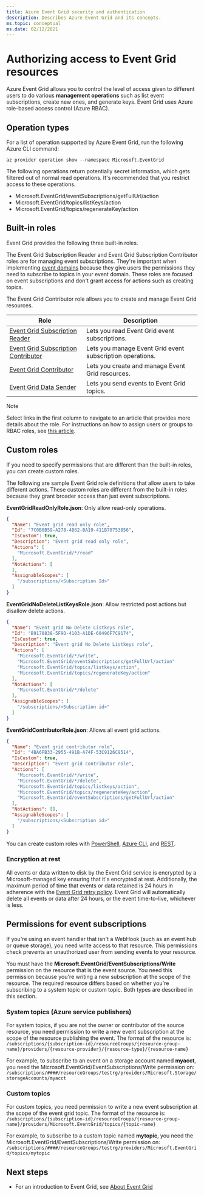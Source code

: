 ```yaml
---
title: Azure Event Grid security and authentication
description: Describes Azure Event Grid and its concepts.
ms.topic: conceptual
ms.date: 02/12/2021
---
```


# Authorizing access to Event Grid resources
Azure Event Grid allows you to control the level of access given to different users to do various **management operations** such as list event subscriptions, create new ones, and generate keys. Event Grid uses Azure role-based access control (Azure RBAC).

## Operation types
For a list of operation supported by Azure Event Grid, run the following Azure CLI command: 

```azurecli-interactive
az provider operation show --namespace Microsoft.EventGrid
```

The following operations return potentially secret information, which gets filtered out of normal read operations. It's recommended that you restrict access to these operations. 

* Microsoft.EventGrid/eventSubscriptions/getFullUrl/action
* Microsoft.EventGrid/topics/listKeys/action
* Microsoft.EventGrid/topics/regenerateKey/action


## Built-in roles
Event Grid provides the following three built-in roles. 

The Event Grid Subscription Reader and Event Grid Subscription Contributor roles are for managing event subscriptions. They're important when implementing [event domains](event-domains.md) because they give users the permissions they need to subscribe to topics in your event domain. These roles are focused on event subscriptions and don't grant access for actions such as creating topics.

The Event Grid Contributor role allows you to create and manage Event Grid resources. 


| Role | Description |
| ---- | ----------- | 
| [Event Grid Subscription Reader](../role-based-access-control/built-in-roles.md#eventgrid-eventsubscription-reader) | Lets you read Event Grid event subscriptions. |
| [Event Grid Subscription Contributor](../role-based-access-control/built-in-roles.md#eventgrid-eventsubscription-contributor) | Lets you manage Event Grid event subscription operations. |
| [Event Grid Contributor](../role-based-access-control/built-in-roles.md#eventgrid-contributor) | Lets you create and manage Event Grid resources. |
| [Event Grid Data Sender](../role-based-access-control/built-in-roles.md#eventgrid-data-sender) | Lets you send events to Event Grid topics. |


> [!NOTE]
> Select links in the first column to navigate to an article that provides more details about the role. For instructions on how to assign users or groups to RBAC roles, see [this article](../role-based-access-control/quickstart-assign-role-user-portal.md).


## Custom roles

If you need to specify permissions that are different than the built-in roles, you can create custom roles.

The following are sample Event Grid role definitions that allow users to take different actions. These custom roles are different from the built-in roles because they grant broader access than just event subscriptions.

**EventGridReadOnlyRole.json**: Only allow read-only operations.

```json
{
  "Name": "Event grid read only role",
  "Id": "7C0B6B59-A278-4B62-BA19-411B70753856",
  "IsCustom": true,
  "Description": "Event grid read only role",
  "Actions": [
    "Microsoft.EventGrid/*/read"
  ],
  "NotActions": [
  ],
  "AssignableScopes": [
    "/subscriptions/<Subscription Id>"
  ]
}
```

**EventGridNoDeleteListKeysRole.json**: Allow restricted post actions but disallow delete actions.

```json
{
  "Name": "Event grid No Delete Listkeys role",
  "Id": "B9170838-5F9D-4103-A1DE-60496F7C9174",
  "IsCustom": true,
  "Description": "Event grid No Delete Listkeys role",
  "Actions": [
    "Microsoft.EventGrid/*/write",
    "Microsoft.EventGrid/eventSubscriptions/getFullUrl/action"
    "Microsoft.EventGrid/topics/listkeys/action",
    "Microsoft.EventGrid/topics/regenerateKey/action"
  ],
  "NotActions": [
    "Microsoft.EventGrid/*/delete"
  ],
  "AssignableScopes": [
    "/subscriptions/<Subscription id>"
  ]
}
```

**EventGridContributorRole.json**: Allows all event grid actions.

```json
{
  "Name": "Event grid contributor role",
  "Id": "4BA6FB33-2955-491B-A74F-53C9126C9514",
  "IsCustom": true,
  "Description": "Event grid contributor role",
  "Actions": [
    "Microsoft.EventGrid/*/write",
    "Microsoft.EventGrid/*/delete",
    "Microsoft.EventGrid/topics/listkeys/action",
    "Microsoft.EventGrid/topics/regenerateKey/action",
    "Microsoft.EventGrid/eventSubscriptions/getFullUrl/action"
  ],
  "NotActions": [],
  "AssignableScopes": [
    "/subscriptions/<Subscription id>"
  ]
}
```

You can create custom roles with [PowerShell](../role-based-access-control/custom-roles-powershell.md), [Azure CLI](../role-based-access-control/custom-roles-cli.md), and [REST](../role-based-access-control/custom-roles-rest.md).



### Encryption at rest

All events or data written to disk by the Event Grid service is encrypted by a Microsoft-managed key ensuring that it's encrypted at rest. Additionally, the maximum period of time that events or data retained is 24 hours in adherence with the [Event Grid retry policy](delivery-and-retry.md). Event Grid will automatically delete all events or data after 24 hours, or the event time-to-live, whichever is less.

## Permissions for event subscriptions
If you're using an event handler that isn't a WebHook (such as an event hub or queue storage), you need write access to that resource. This permissions check prevents an unauthorized user from sending events to your resource.

You must have the **Microsoft.EventGrid/EventSubscriptions/Write** permission on the resource that is the event source. You need this permission because you're writing a new subscription at the scope of the resource. The required resource differs based on whether you're subscribing to a system topic or custom topic. Both types are described in this section.

### System topics (Azure service publishers)
For system topics, if you are not the owner or contributor of the source resource, you need permission to write a new event subscription at the scope of the resource publishing the event. The format of the resource is:
`/subscriptions/{subscription-id}/resourceGroups/{resource-group-name}/providers/{resource-provider}/{resource-type}/{resource-name}`

For example, to subscribe to an event on a storage account named **myacct**, you need the Microsoft.EventGrid/EventSubscriptions/Write permission on:
`/subscriptions/####/resourceGroups/testrg/providers/Microsoft.Storage/storageAccounts/myacct`

### Custom topics
For custom topics, you need permission to write a new event subscription at the scope of the event grid topic. The format of the resource is:
`/subscriptions/{subscription-id}/resourceGroups/{resource-group-name}/providers/Microsoft.EventGrid/topics/{topic-name}`

For example, to subscribe to a custom topic named **mytopic**, you need the Microsoft.EventGrid/EventSubscriptions/Write permission on:
`/subscriptions/####/resourceGroups/testrg/providers/Microsoft.EventGrid/topics/mytopic`



## Next steps

* For an introduction to Event Grid, see [About Event Grid](overview.md)
